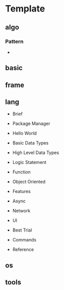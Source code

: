 # Template

## algo

### Pattern

- 

















## basic

























## frame















## lang

- Brief

- Package Manager

- Hello World

- Basic Data Types

- High Level Data Types

- Logic Statement

- Function

- Object Oriented

- Features

- Async

- Network

- UI

- Best Trial

- Commands

- Reference







## os



















## tools

















